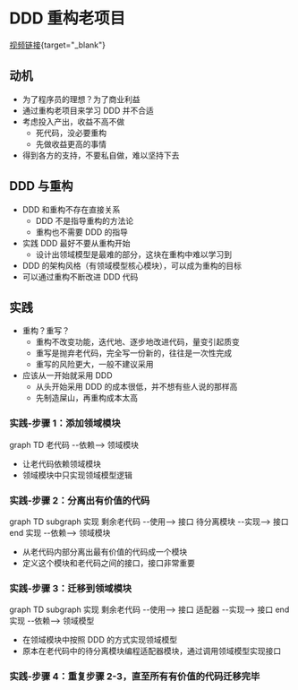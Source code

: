 # DDD 重构老项目

[视频链接](https://www.bilibili.com/video/BV15G411X79E){target="\_blank"}

## 动机

- 为了程序员的理想？为了商业利益
- 通过重构老项目来学习 DDD 并不合适
- 考虑投入产出，收益不高不做
  - 死代码，没必要重构
  - 先做收益更高的事情
- 得到各方的支持，不要私自做，难以坚持下去

## DDD 与重构

- DDD 和重构不存在直接关系
  - DDD 不是指导重构的方法论
  - 重构也不需要 DDD 的指导
- 实践 DDD 最好不要从重构开始
  - 设计出领域模型是最难的部分，这块在重构中难以学习到
- DDD 的架构风格（有领域模型核心模块），可以成为重构的目标
- 可以通过重构不断改进 DDD 代码

## 实践

- 重构？重写？
  - 重构不改变功能，迭代地、逐步地改进代码，量变引起质变
  - 重写是抛弃老代码，完全写一份新的，往往是一次性完成
  - 重写的风险更大，一般不建议采用
- 应该从一开始就采用 DDD
  - 从头开始采用 DDD 的成本很低，并不想有些人说的那样高
  - 先制造屎山，再重构成本太高

### 实践-步骤 1：添加领域模块

<mermaid>
graph TD
老代码 --依赖--> 领域模块
</mermaid>

- 让老代码依赖领域模块
- 领域模块中只实现领域模型逻辑

### 实践-步骤 2：分离出有价值的代码

<mermaid>
graph TD
subgraph 实现
剩余老代码 --使用--> 接口
待分离模块 --实现--> 接口
end
实现 --依赖--> 领域模块
</mermaid>

- 从老代码内部分离出最有价值的代码成一个模块
- 定义这个模块和老代码之间的接口，接口非常重要

### 实践-步骤 3：迁移到领域模块

<mermaid>
graph TD
subgraph 实现
剩余老代码 --使用--> 接口
适配器 --实现--> 接口
end
实现 --依赖--> 领域模型
</mermaid>

- 在领域模块中按照 DDD 的方式实现领域模型
- 原本在老代码中的待分离模块编程适配器模块，通过调用领域模型实现接口

### 实践-步骤 4：重复步骤 2-3，直至所有有价值的代码迁移完毕
